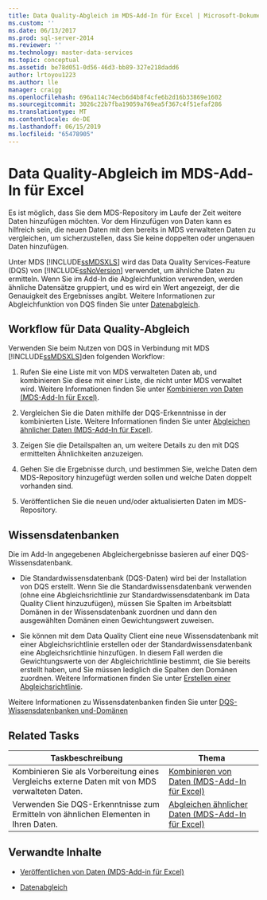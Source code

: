 ```yaml
---
title: Data Quality-Abgleich im MDS-Add-In für Excel | Microsoft-Dokumentation
ms.custom: ''
ms.date: 06/13/2017
ms.prod: sql-server-2014
ms.reviewer: ''
ms.technology: master-data-services
ms.topic: conceptual
ms.assetid: be78d051-0d56-46d3-bb89-327e218dadd6
author: lrtoyou1223
ms.author: lle
manager: craigg
ms.openlocfilehash: 696a114c74ecb6d4b8f4cfe6b2d16b33869e1602
ms.sourcegitcommit: 3026c22b7fba19059a769ea5f367c4f51efaf286
ms.translationtype: MT
ms.contentlocale: de-DE
ms.lasthandoff: 06/15/2019
ms.locfileid: "65478905"
---
```

# <a name="data-quality-matching-in-the-mds-add-in-for-excel"></a>Data Quality-Abgleich im MDS-Add-In für Excel
  Es ist möglich, dass Sie dem MDS-Repository im Laufe der Zeit weitere Daten hinzufügen möchten. Vor dem Hinzufügen von Daten kann es hilfreich sein, die neuen Daten mit den bereits in MDS verwalteten Daten zu vergleichen, um sicherzustellen, dass Sie keine doppelten oder ungenauen Daten hinzufügen.  
  
 Unter MDS [!INCLUDE[ssMDSXLS](../../includes/ssmdsxls-md.md)] wird das Data Quality Services-Feature (DQS) von [!INCLUDE[ssNoVersion](../../includes/ssnoversion-md.md)] verwendet, um ähnliche Daten zu ermitteln. Wenn Sie im Add-In die Abgleichfunktion verwenden, werden ähnliche Datensätze gruppiert, und es wird ein Wert angezeigt, der die Genauigkeit des Ergebnisses angibt. Weitere Informationen zur Abgleichfunktion von DQS finden Sie unter [Datenabgleich](../../data-quality-services/data-matching.md).  
  
## <a name="workflow-for-data-quality-matching"></a>Workflow für Data Quality-Abgleich  
 Verwenden Sie beim Nutzen von DQS in Verbindung mit MDS [!INCLUDE[ssMDSXLS](../../includes/ssmdsxls-md.md)]den folgenden Workflow:  
  
1.  Rufen Sie eine Liste mit von MDS verwalteten Daten ab, und kombinieren Sie diese mit einer Liste, die nicht unter MDS verwaltet wird. Weitere Informationen finden Sie unter [Kombinieren von Daten &#40;MDS-Add-In für Excel&#41;](combine-data-mds-add-in-for-excel.md).  
  
2.  Vergleichen Sie die Daten mithilfe der DQS-Erkenntnisse in der kombinierten Liste. Weitere Informationen finden Sie unter [Abgleichen ähnlicher Daten &#40;MDS-Add-In für Excel&#41;](match-similar-data-mds-add-in-for-excel.md).  
  
3.  Zeigen Sie die Detailspalten an, um weitere Details zu den mit DQS ermittelten Ähnlichkeiten anzuzeigen.  
  
4.  Gehen Sie die Ergebnisse durch, und bestimmen Sie, welche Daten dem MDS-Repository hinzugefügt werden sollen und welche Daten doppelt vorhanden sind.  
  
5.  Veröffentlichen Sie die neuen und/oder aktualisierten Daten im MDS-Repository.  
  
## <a name="knowledge-bases"></a>Wissensdatenbanken  
 Die im Add-In angegebenen Abgleichergebnisse basieren auf einer DQS-Wissensdatenbank.  
  
-   Die Standardwissensdatenbank (DQS-Daten) wird bei der Installation von DQS erstellt. Wenn Sie die Standardwissensdatenbank verwenden (ohne eine Abgleichsrichtlinie zur Standardwissensdatenbank im Data Quality Client hinzuzufügen), müssen Sie Spalten im Arbeitsblatt Domänen in der Wissensdatenbank zuordnen und dann den ausgewählten Domänen einen Gewichtungswert zuweisen.  
  
-   Sie können mit dem Data Quality Client eine neue Wissensdatenbank mit einer Abgleichsrichtlinie erstellen oder der Standardwissensdatenbank eine Abgleichsrichtlinie hinzufügen. In diesem Fall werden die Gewichtungswerte von der Abgleichrichtlinie bestimmt, die Sie bereits erstellt haben, und Sie müssen lediglich die Spalten den Domänen zuordnen. Weitere Informationen finden Sie unter [Erstellen einer Abgleichsrichtlinie](../../data-quality-services/create-a-matching-policy.md).  
  
 Weitere Informationen zu Wissensdatenbanken finden Sie unter [DQS-Wissensdatenbanken und-Domänen](../../data-quality-services/dqs-knowledge-bases-and-domains.md)  
  
## <a name="related-tasks"></a>Related Tasks  
  
|Taskbeschreibung|Thema|  
|----------------------|-----------|  
|Kombinieren Sie als Vorbereitung eines Vergleichs externe Daten mit von MDS verwalteten Daten.|[Kombinieren von Daten &#40;MDS-Add-In für Excel&#41;](combine-data-mds-add-in-for-excel.md)|  
|Verwenden Sie DQS-Erkenntnisse zum Ermitteln von ähnlichen Elementen in Ihren Daten.|[Abgleichen ähnlicher Daten &#40;MDS-Add-In für Excel&#41;](match-similar-data-mds-add-in-for-excel.md)|  
  
## <a name="related-content"></a>Verwandte Inhalte  
  
-   [Veröffentlichen von Daten &#40;MDS-Add-in für Excel&#41;](overview-importing-data-from-excel-mds-add-in-for-excel.md)  
  
-   [Datenabgleich](../../data-quality-services/data-matching.md)  
  
  

